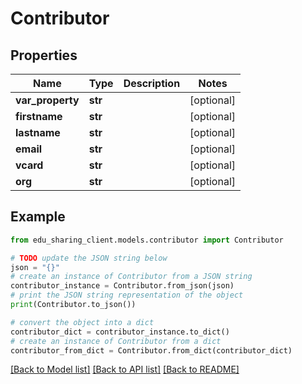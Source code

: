 # Contributor


## Properties

Name | Type | Description | Notes
------------ | ------------- | ------------- | -------------
**var_property** | **str** |  | [optional] 
**firstname** | **str** |  | [optional] 
**lastname** | **str** |  | [optional] 
**email** | **str** |  | [optional] 
**vcard** | **str** |  | [optional] 
**org** | **str** |  | [optional] 

## Example

```python
from edu_sharing_client.models.contributor import Contributor

# TODO update the JSON string below
json = "{}"
# create an instance of Contributor from a JSON string
contributor_instance = Contributor.from_json(json)
# print the JSON string representation of the object
print(Contributor.to_json())

# convert the object into a dict
contributor_dict = contributor_instance.to_dict()
# create an instance of Contributor from a dict
contributor_from_dict = Contributor.from_dict(contributor_dict)
```
[[Back to Model list]](../README.md#documentation-for-models) [[Back to API list]](../README.md#documentation-for-api-endpoints) [[Back to README]](../README.md)


